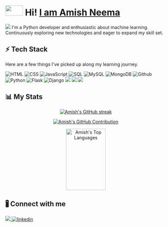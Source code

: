 # <img src="https://user-images.githubusercontent.com/74038190/212284087-bbe7e430-757e-4901-90bf-4cd2ce3e1852.gif" height="32px" width="55px"> Hi! <a href ="https://09amish.github.io/amish_dev_space/">I am Amish Neema</a> 
<img src="https://user-images.githubusercontent.com/74038190/212284100-561aa473-3905-4a80-b561-0d28506553ee.gif">
I'm a Python developer and enthusiastic about machine learning. Continuously exploring new technologies and eager to expand my skill set.

## ⚡ Tech Stack

Here are a few things I've picked up along my learning journey.

![HTML](https://img.shields.io/badge/HTML5-E34F26?style=for-the-badge&logo=html5&logoColor=white) ![CSS](https://img.shields.io/badge/CSS-239120?&style=for-the-badge&logo=css3&logoColor=white) 
![JavaScript](https://img.shields.io/badge/JavaScript-F7DF1E?style=for-the-badge&logo=javascript&logoColor=black) 
![SQL](https://img.shields.io/badge/-SQL-000?style=for-the-badge&logo=MySQL&logoColor=4479A1) ![MySQL](https://img.shields.io/badge/MySQL-00000F?style=for-the-badge&logo=mysql&logoColor=white) 
![MongoDB](https://img.shields.io/badge/MongoDB-4EA94B?style=for-the-badge&logo=mongodb&logoColor=white) ![Github](https://img.shields.io/badge/github%20-%23121011.svg?&style=for-the-badge&logo=github&logoColor=white) 
![Python](https://img.shields.io/badge/-Python-000?style=for-the-badge&logo=python)  ![Flask](https://img.shields.io/badge/Flask-000000?style=for-the-badge&logo=flask&logoColor=white) ![Django](https://img.shields.io/badge/Django-092E20?style=for-the-badge&logo=django&logoColor=white) ![](https://img.shields.io/badge/git%20-%23F05033.svg?&style=for-the-badge&logo=git&logoColor=white)  ![](https://img.shields.io/badge/pandas%20-%23150458.svg?&style=for-the-badge&logo=pandas&logoColor=white) ![](https://img.shields.io/badge/numpy%20-%23013243.svg?&style=for-the-badge&logo=numpy&logoColor=white)

## 📊 My Stats

<p align="center">
  <a href="https://github.com/09amish">
    <img src="https://github-readme-streak-stats.herokuapp.com/?user=09amish&theme=dark" alt="Amish's GitHub streak"/>
  </a>
</p>

<p align="center">
  <a href="https://github.com/09amish">
    <img src="https://github-profile-summary-cards.vercel.app/api/cards/profile-details?username=09amish&theme=dark" alt="Amish's GitHub Contribution"/>
  </a>
</p>

<p align="center"> 
    <!--<a href="https://github.com/09amish"><img alt="Amish's Github Stats" src="https://denvercoder1-github-readme-stats.vercel.app/api?username=09amish&show_icons=true&count_private=true&theme=dark" height="192px" width="49.5%"/></a>-->
    <a href="https://github.com/09amish"><img alt="Amish's Top Languages" src="https://denvercoder1-github-readme-stats.vercel.app/api/top-langs/?username=09amish&langs_count=8&layout=compact&theme=dark" height="192px" width="49.5%"/></a>
  <br/>
</p>

## 🖁 Connect with me

<div style="display: flex; align-items: center; justify-content: space-between;">

  <div>
    <a href="mailto:09amish@gmail.com" target="_blank">
    <img src="https://img.shields.io/badge/gmail-D14836?&style=for-the-badge&logo=gmail&logoColor=white" />
    </a>
    <a href="https://www.linkedin.com/in/amish-neema-64a133228/" target="_blank">
    <img src=https://img.shields.io/badge/linkedin-%231E77B5.svg?&style=for-the-badge&logo=linkedin&logoColor=red alt=linkedin style="margin-bottom: 10px;" />
    </a>
  </div>
</div>


